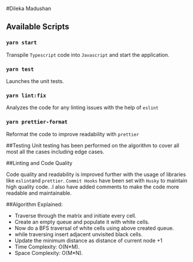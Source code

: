#Dileka Madushan

## Available Scripts

### `yarn start`
Transpile `Typescript` code into `Javascript` and start the application.

### `yarn test`

Launches the unit tests.

### `yarn lint:fix`
Analyzes the code for any linting issues with the help of `eslint`

### `yarn prettier-format`

Reformat the code to improve readability with `prettier`

##Testing
Unit testing has been performed on the algorithm to cover all most all the cases including edge cases.

##Linting and Code Quality

Code quality and readability is improved further with
the usage of libraries like `eslint`and `prettier`.
`Commit Hooks` have been set with `Husky` to maintain high quality code.
.I also have added comments to make the code more readable and maintainable.

##Algorithm Explained:
- Traverse through the matrix and initiate every cell.
- Create an empty queue and populate it with white cells.
- Now do a BFS traversal of white cells using above created queue. 
- while traversing insert adjacent unvisited black cells. 
- Update the minimum distance as distance of current node +1
- Time Complexity: O(N*M).
- Space Complexity: O(M*N).

